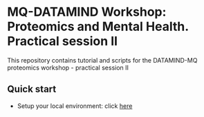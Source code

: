 # MQ-DATAMIND Workshop: Proteomics and Mental Health. Practical session II

This repository contains tutorial and scripts for the DATAMIND-MQ proteomics workshop - practical session II

## Quick start

-   Setup your local environment: click [here](https://github.com/xshen796/Proteomics_Workshop_Practical/blob/main/Setup.Rmd)


